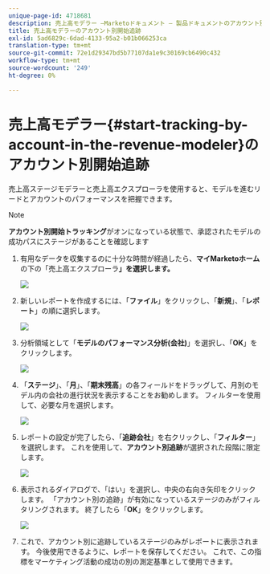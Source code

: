 ```yaml
---
unique-page-id: 4718681
description: 売上高モデラー —Marketoドキュメント — 製品ドキュメントのアカウント別開始追跡
title: 売上高モデラーのアカウント別開始追跡
exl-id: 5ad6829c-6dad-4133-95a2-b01b066253ca
translation-type: tm+mt
source-git-commit: 72e1d29347bd5b77107da1e9c30169cb6490c432
workflow-type: tm+mt
source-wordcount: '249'
ht-degree: 0%

---
```


# 売上高モデラー{#start-tracking-by-account-in-the-revenue-modeler}のアカウント別開始追跡

売上高ステージモデラーと売上高エクスプローラを使用すると、モデルを進むリードとアカウントのパフォーマンスを把握できます。

>[!NOTE]
>
>**アカウント別開始トラッキング**&#x200B;がオンになっている状態で、承認されたモデルの成功パスにステージがあることを確認します

1. 有用なデータを収集するのに十分な時間が経過したら、**マイMarketoホーム**&#x200B;の下の「売上高エクスプローラ&#x200B;**」を選択します。**

   ![](assets/image2015-4-29-16-3a36-3a2.png)

1. 新しいレポートを作成するには、「**ファイル**」をクリックし、「**新規**」、「**レポート**」の順に選択します。

   ![](assets/image2015-4-29-16-3a38-3a44.png)

1. 分析領域として「**モデルのパフォーマンス分析(会社)**」を選択し、「**OK**」をクリックします。

   ![](assets/image2015-4-29-16-3a41-3a47.png)

1. 「**ステージ**」、「**月**」、「**期末残高**」の各フィールドをドラッグして、月別のモデル内の会社の進行状況を表示することをお勧めします。 フィルターを使用して、必要な月を選択します。

   ![](assets/image2015-4-29-17-3a16-3a1.png)

1. レポートの設定が完了したら、「**追跡会社**」を右クリックし、「**フィルター**」を選択します。 これを使用して、**アカウント別追跡**&#x200B;が選択された段階に限定します。

   ![](assets/image2015-4-29-17-3a18-3a9.png)

1. 表示されるダイアログで、「はい」を選択し、中央の右向き矢印をクリックします。 「アカウント別の追跡」が有効になっているステージのみがフィルタリングされます。 終了したら「**OK**」をクリックします。

   ![](assets/image2015-6-9-16-3a21-3a3.png)

1. これで、アカウント別に追跡しているステージのみがレポートに表示されます。 今後使用できるように、レポートを保存してください。 これで、この指標をマーケティング活動の成功の別の測定基準として使用できます。
